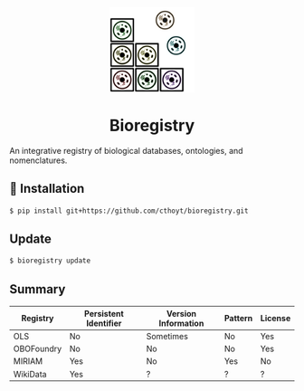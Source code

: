 <p align="center">
  <img src="docs/source/logo.png" height="150">
</p>

<h1 align="center">
    Bioregistry
</h1>

An integrative registry of biological databases, ontologies, and nomenclatures.

## 🚀 Installation

```bash
$ pip install git+https://github.com/cthoyt/bioregistry.git
```

## Update

```bash
$ bioregistry update
```

## Summary

| Registry    | Persistent Identifier | Version Information | Pattern | License |
|-------------|-----------------------|---------------------|---------|---------|
| OLS         | No                    | Sometimes           | No      | Yes     |
| OBOFoundry  | No                    | No                  | No      | Yes     |
| MIRIAM      | Yes                   | No                  | Yes     | No      |
| WikiData    | Yes                   | ?                   | ?       | ?       |
